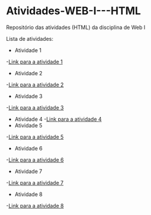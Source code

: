 # Atividades-WEB-I---HTML
Repositório das atividades (HTML) da disciplina de Web I


Lista de atividades:
- Atividade 1

-[Link para a atividade 1](Atividade1.html)
- Atividade 2

-[Link para a atividade 2](Atividade2.html)
- Atividade 3

-[Link para a atividade 3](Atividade3.html)
- Atividade 4
-[Link para a atividade 4](Atividade4.html)
- Atividade 5

-[Link para a atividade 5](Atividade5.html)
- Atividade 6

-[Link para a atividade 6](Atividade6.html)
- Atividade 7

-[Link para a atividade 7](Atividade7.html)
- Atividade 8

-[Link para a atividade 8](Atividade8.html)

